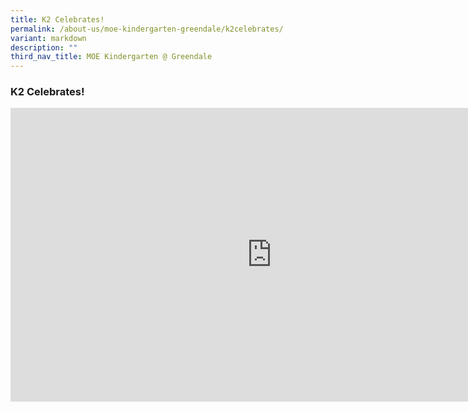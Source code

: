 ```yaml
---
title: K2 Celebrates!
permalink: /about-us/moe-kindergarten-greendale/k2celebrates/
variant: markdown
description: ""
third_nav_title: MOE Kindergarten @ Greendale
---
```

### K2 Celebrates!

<iframe allowfullscreen="" allow="accelerometer; autoplay; clipboard-write; encrypted-media; gyroscope; picture-in-picture; web-share" frameborder="0" title="YouTube video player" src="https://www.youtube.com/embed/agYDSJspPL8?si=lHCxFAiPOztHuFML" height="470" width="836"></iframe>